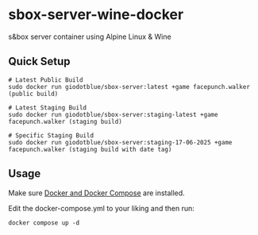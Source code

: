 # sbox-server-wine-docker
 s&box server container using Alpine Linux & Wine

## Quick Setup
```
# Latest Public Build
sudo docker run giodotblue/sbox-server:latest +game facepunch.walker (public build)

# Latest Staging Build
sudo docker run giodotblue/sbox-server:staging-latest +game facepunch.walker (staging build)

# Specific Staging Build
sudo docker run giodotblue/sbox-server:staging-17-06-2025 +game facepunch.walker (staging build with date tag)
```

## Usage
Make sure [Docker and Docker Compose](https://docs.docker.com/engine/install/) are installed.

Edit the docker-compose.yml to your liking and then run:
```
docker compose up -d
```
